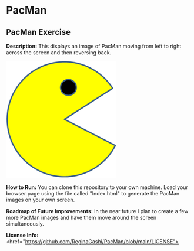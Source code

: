 # PacMan
## PacMan Exercise


**Description:** This displays an image of PacMan moving from left to right across the screen and then reversing back.

<img src= "PacMan1.png" width = '300'/>

**How to Run:**
You can clone this repository to your own machine.  Load your browser page using the file called "Index.html" to generate the PacMan images on your own screen.

**Roadmap of Future Improvements:**
 In the near future I plan to create a few more PacMan images and have them move around the screen simultaneously.
 
**License Info:**
<href="https://github.com/ReginaGashi/PacMan/blob/main/LICENSE">

